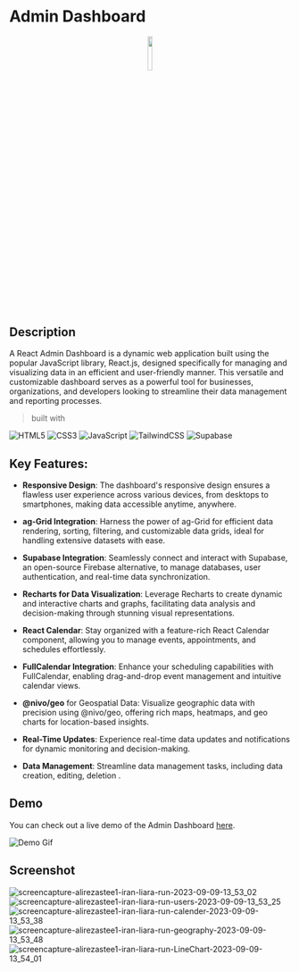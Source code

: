 # Admin Dashboard

<p align="center"><img width=12.5% src="https://github.com/alirezaStee/firstpro/assets/133322924/989ee0b3-4166-49ce-abd7-7d23bbc81b88"></p>

## Description

 A React Admin Dashboard is a dynamic web application built using the popular JavaScript library, React.js, designed specifically for managing and visualizing data in an efficient and user-friendly manner. This versatile and customizable dashboard serves as a powerful tool for businesses, organizations, and developers looking to streamline their data management and reporting processes.
 > built with  

 ![HTML5](https://img.shields.io/badge/html5-%23E34F26.svg?style=for-the-badge&logo=html5&logoColor=white) ![CSS3](https://img.shields.io/badge/css3-%231572B6.svg?style=for-the-badge&logo=css3&logoColor=white) ![JavaScript](https://img.shields.io/badge/javascript-%23323330.svg?style=for-the-badge&logo=javascript&logoColor=%23F7DF1E)
 ![TailwindCSS](https://img.shields.io/badge/tailwindcss-%2338B2AC.svg?style=for-the-badge&logo=tailwind-css&logoColor=white)
 ![Supabase](https://img.shields.io/badge/Supabase-3ECF8E?style=for-the-badge&logo=supabase&logoColor=white)

## Key Features:
- __Responsive Design__: The dashboard's responsive design ensures a flawless user experience across various devices, from desktops to smartphones, making data accessible anytime, anywhere.
- __ag-Grid Integration__: Harness the power of ag-Grid for efficient data rendering, sorting, filtering, and customizable data grids, ideal for handling extensive datasets with ease.

- __Supabase Integration__: Seamlessly connect and interact with Supabase, an open-source Firebase alternative, to manage databases, user authentication, and real-time data synchronization.

- __Recharts for Data Visualization__: Leverage Recharts to create dynamic and interactive charts and graphs, facilitating data analysis and decision-making through stunning visual representations.

- __React Calendar__: Stay organized with a feature-rich React Calendar component, allowing you to manage events, appointments, and schedules effortlessly.

- __FullCalendar Integration__: Enhance your scheduling capabilities with FullCalendar, enabling drag-and-drop event management and intuitive calendar views.

- __@nivo/geo__ for Geospatial Data: Visualize geographic data with precision using @nivo/geo, offering rich maps, heatmaps, and geo charts for location-based insights.
- __Real-Time Updates__: Experience real-time data updates and notifications for dynamic monitoring and decision-making.
- __Data Management__: Streamline data management tasks, including data creation, editing, deletion .

## Demo

You can check out a live demo of the Admin Dashboard  [here](https://alirezastee1.iran.liara.run/).

![Demo Gif](demo-gif-url.gif)
## Screenshot

![screencapture-alirezastee1-iran-liara-run-2023-09-09-13_53_02](https://github.com/alirezaStee/watchShop/assets/133322924/7c9e3315-a0bb-4f01-8206-a5da3dd2d00b)
![screencapture-alirezastee1-iran-liara-run-users-2023-09-09-13_53_25](https://github.com/alirezaStee/watchShop/assets/133322924/40cccd2f-8439-4a86-b146-dea5a354aabb)
![screencapture-alirezastee1-iran-liara-run-calender-2023-09-09-13_53_38](https://github.com/alirezaStee/watchShop/assets/133322924/7a7aafb5-eae3-4e15-a261-6dd775fcd04e)
![screencapture-alirezastee1-iran-liara-run-geography-2023-09-09-13_53_48](https://github.com/alirezaStee/watchShop/assets/133322924/e90e637c-12d0-43a0-b532-30d06a22dd26)
![screencapture-alirezastee1-iran-liara-run-LineChart-2023-09-09-13_54_01](https://github.com/alirezaStee/watchShop/assets/133322924/6c33da93-0a03-4796-8f39-87aff7b9cb81)
